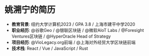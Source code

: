 # 姚溯宁的简历
- **教育背景**: 纽约大学计算机2023 / GPA 3.8 / 上海市建平中学2020
- **职业经历**: @谷歌Geo / @银联区块链 / @微软AIoT Labs / @Foresight Ventures区块链 / @HyperOracle Head of Strategy
- **项目经历**: @VioLegacy.org前端 / @上海对外经贸大学区块链前端
- **技术栈**: React / Vue / JavaScript / Rust
